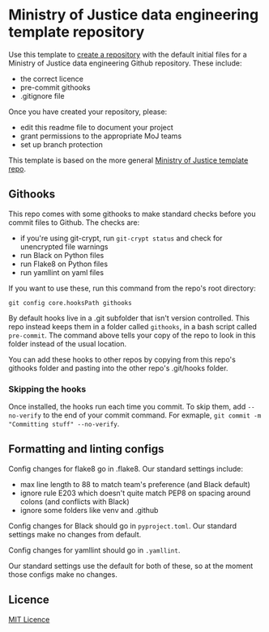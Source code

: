 # Ministry of Justice data engineering template repository

Use this template to [create a repository](https://github.com/moj-analytical-services/data-engineering-template/generate) with the default initial files for a Ministry of Justice data engineering Github repository. These include:

* the correct licence
* pre-commit githooks
* .gitignore file

Once you have created your repository, please:

* edit this readme file to document your project
* grant permissions to the appropriate MoJ teams
* set up branch protection

This template is based on the more general [Ministry of Justice template repo](https://github.com/ministryofjustice/template-repository). 

## Githooks
This repo comes with some githooks to make standard checks before you commit files to Github. The checks are: 
- if you're using git-crypt, run `git-crypt status` and check for unencrypted file warnings 
- run Black on Python files
- run Flake8 on Python files
- run yamllint on yaml files

If you want to use these, run this command from the repo's root directory: 

`git config core.hooksPath githooks`

By default hooks live in a .git subfolder that isn't version controlled. This repo instead keeps them in a folder called `githooks`, in a bash script called `pre-commit`. The command above tells your copy of the repo to look in this folder instead of the usual location. 

You can add these hooks to other repos by copying from this repo's githooks folder and pasting into the other repo's .git/hooks folder.

### Skipping the hooks
Once installed, the hooks run each time you commit. To skip them, add `--no-verify` to the end of your commit command. For exmaple, `git commit -m "Committing stuff" --no-verify`.

## Formatting and linting configs
Config changes for flake8 go in .flake8. Our standard settings include:
- max line length to 88 to match team's preference (and Black default)
- ignore rule E203 which doesn't quite match PEP8 on spacing around colons (and conflicts with Black)
- ignore some folders like venv and .github

Config changes for Black should go in `pyproject.toml`. Our standard settings make no changes from default.

Config changes for yamllint should go in `.yamllint`.

Our standard settings use the default for both of these, so at the moment those configs make no changes.  

## Licence
[MIT Licence](LICENCE.md)
